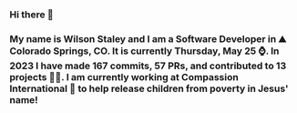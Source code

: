 ### Hi there 👋

### My name is Wilson Staley and I am a Software Developer in ⛰ Colorado Springs, CO.  It is currently Thursday, May 25 ⌚. In 2023 I have made 167 commits, 57 PRs, and contributed to 13 projects 👨‍💻. I am currently working at Compassion International 🏢 to help release children from poverty in Jesus' name!